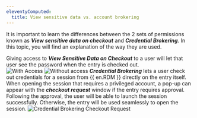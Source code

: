 ```yaml
---
eleventyComputed:
  title: View sensitive data vs. account brokering
---
```

It is important to learn the differences between the 2 sets of permissions known as ***View sensitive data on checkout*** and ***Credential Brokering***. In this topic, you will find an explanation of the way they are used.  

Giving access to ***View Sensitive Data on Checkout*** to a user will let that user see the password when the entry is checked out.  
![With Access](https://webdevolutions.azureedge.net/docs/en/server/ServerOp2119.png)
![Without access](https://webdevolutions.azureedge.net/docs/en/server/ServerOp2120.png)
***Credential Brokering*** lets a user check out credentials for a session from {{ en.RDM }} directly on the entry itself. When opening the session that requires a privileged account, a pop-up can appear with the ***checkout request*** window if the entry requires approval. Following the approval, the user will be able to launch the session successfully. Otherwise, the entry will be used seamlessly to open the session. 
![Credential Brokering Checkout Request](https://webdevolutions.azureedge.net/docs/en/server/ServerOp2121.png)

